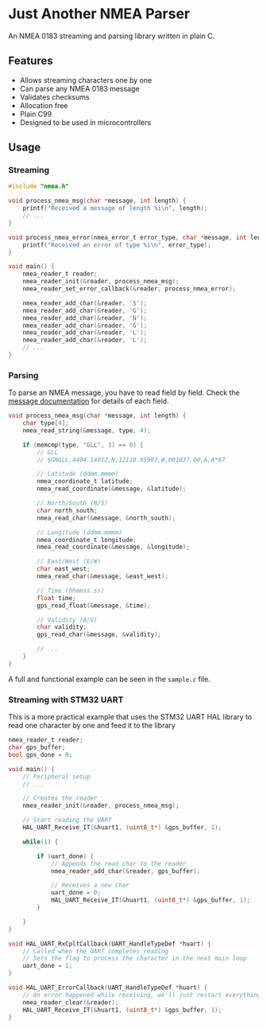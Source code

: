 # Just Another NMEA Parser

An NMEA 0183 streaming and parsing library written in plain C.

## Features
- Allows streaming characters one by one
- Can parse any NMEA 0183 message
- Validates checksums
- Allocation free
- Plain C99
- Designed to be used in microcontrollers

## Usage

### Streaming

```c
#include "nmea.h"

void process_nmea_msg(char *message, int length) {
    printf("Received a message of length %i\n", length);
    // ...
}

void process_nmea_error(nmea_error_t error_type, char *message, int length) {
    printf("Received an error of type %i\n", error_type);
}

void main() {
    nmea_reader_t reader;
    nmea_reader_init(&reader, process_nmea_msg);
    nmea_reader_set_error_callback(&reader, process_nmea_error);

    nmea_reader_add_char(&reader, '$');
    nmea_reader_add_char(&reader, 'G');
    nmea_reader_add_char(&reader, 'N');
    nmea_reader_add_char(&reader, 'G');
    nmea_reader_add_char(&reader, 'L');
    nmea_reader_add_char(&reader, 'L');
    // ...
}
```

### Parsing

To parse an NMEA message, you have to read field by field. Check the [message documentation](https://gpsd.gitlab.io/gpsd/NMEA.html) for details of each field.

```c
void process_nmea_msg(char *message, int length) {
    char type[4];
    nmea_read_string(&message, type, 4);

    if (memcmp(type, "GLL", 3) == 0) {
        // GLL
        // $GNGLL,4404.14012,N,12118.85993,W,001037.00,A,A*67

        // Latitude (ddmm.mmmm)
        nmea_coordinate_t latitude;
        nmea_read_coordinate(&message, &latitude);

        // North/South (N/S)
        char north_south;
        nmea_read_char(&message, &north_south);

        // Longitude (ddmm.mmmm)
        nmea_coordinate_t longitude;
        nmea_read_coordinate(&message, &longitude);

        // East/West (E/W)
        char east_west;
        nmea_read_char(&message, &east_west);

        // Time (hhmmss.ss)
        float time;
        gps_read_float(&message, &time);

        // Validity (A/V)
        char validity;
        gps_read_char(&message, &validity);

        // ...
    }
}
```

A full and functional example can be seen in the `sample.c` file.

### Streaming with STM32 UART

This is a more practical example that uses the STM32 UART HAL library to read one character by one and feed it to the library

```c
nmea_reader_t reader;
char gps_buffer;
bool gps_done = 0;

void main() {
    // Peripheral setup
    // ...

    // Creates the reader
    nmea_reader_init(&reader, process_nmea_msg);

    // Start reading the UART
    HAL_UART_Receive_IT(&huart1, (uint8_t*) &gps_buffer, 1);

    while(1) {

        if (uart_done) {
            // Appends the read char to the reader
            nmea_reader_add_char(&reader, gps_buffer);

            // Receives a new char
            uart_done = 0;
            HAL_UART_Receive_IT(&huart1, (uint8_t*) &gps_buffer, 1);
        }

    }
}

void HAL_UART_RxCpltCallback(UART_HandleTypeDef *huart) {
    // Called when the UART completes reading
    // Sets the flag to process the character in the next main loop
    uart_done = 1;
}

void HAL_UART_ErrorCallback(UART_HandleTypeDef *huart) {
    // An error happened while receiving, we'll just restart everything
    nmea_reader_clear(&reader);
    HAL_UART_Receive_IT(&huart1, (uint8_t*) &gps_buffer, 1);
}
```